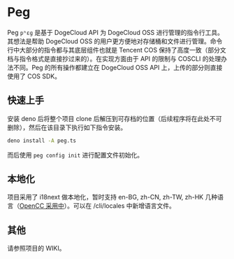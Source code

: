# Peg

Peg `pʰɛɡ` 是基于 DogeCloud API 为 DogeCloud OSS 进行管理的指令行工具。其想法是帮助 DogeCloud OSS 的用户更方便地对存储桶和文件进行管理。命令行中大部分的指令都与其底层组件也就是 Tencent COS 保持了高度一致（部分文档与指令格式是直接抄过来的）。在实现方面由于 API 的限制与 COSCLI 的处理办法不同。Peg 的所有操作都建立在 DogeCloud OSS API 上，上传的部分则直接使用了 COS SDK。

## 快速上手

安装 deno 后将整个项目 clone 后解压到可存档的位置（后续程序将在此处不可删除），然后在该目录下执行如下指令安装。

```bash
deno install -A peg.ts
```

而后使用 `peg config init` 进行配置文件初始化。

## 本地化

项目采用了 i18next 做本地化，暂时支持 en-BG, zh-CN, zh-TW, zh-HK 几种语言（[OpenCC 采用中](https://github.com/BYVoid/OpenCC)）。可以在 /cli/locales 中新增语言文件。

## 其他

请参照项目的 WIKI。

